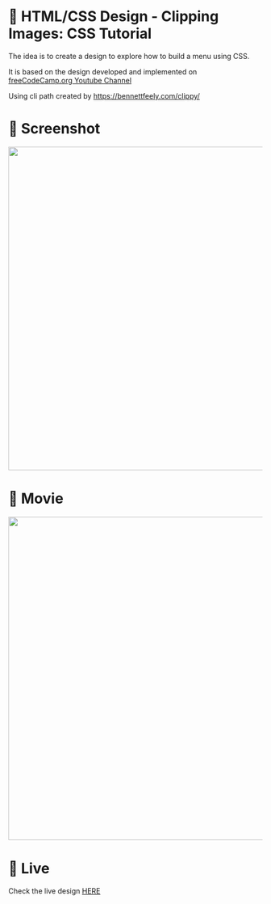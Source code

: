 # 🎨 HTML/CSS Design - Clipping Images: CSS Tutorial 

The idea is to create a design to explore how to build a menu using CSS. 

It is based on the design developed and implemented  on [freeCodeCamp.org Youtube Channel](https://www.youtube.com/watch?v=G6Dd8yviOt0)

Using cli path created by https://bennettfeely.com/clippy/

# 📸 Screenshot
<img src="https://storage.googleapis.com/rfribeiro-css/clip-01/presentation.png" width="640">


# 🎥 Movie
<img src="https://storage.googleapis.com/rfribeiro-css/clip-01/presentation.gif" width="640">

# 🚀 Live

Check the live design [HERE](https://storage.googleapis.com/rfribeiro-css/clip-01/index.html)
